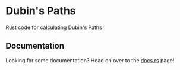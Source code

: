 # Dubin's Paths

Rust code for calculating Dubin's Paths

## Documentation

Looking for some documentation? Head on over to the [docs.rs](https://docs.rs/dubins_paths/) page!
